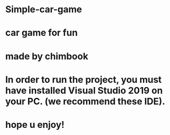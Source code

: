 # Simple-car-game
# car game for fun 
# made by chimbook 
# In order to run the project, you must have installed Visual Studio 2019 on your PC. (we recommend these IDE).
# hope u enjoy!
